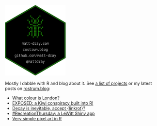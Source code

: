 <img src="https://raw.githubusercontent.com/matt-dray/stickers/master/output/business_hex.png" width=200>

Mostly I dabble with R and blog about it. See [a list of projects](https://github.com/matt-dray/projects/blob/main/README.md) or my latest posts on [rostrum.blog](https://www.rostrum.blog/):

<!-- BLOG-POST-LIST:START -->
- [What colour is London?](https://www.rostrum.blog/2021/07/23/london-colour/)
- [EXPOSED: a Kiwi conspiracy built into R!](https://www.rostrum.blog/2021/07/15/dollar-dollar/)
- [Decay is inevitable, accept {linkrot}?](https://www.rostrum.blog/2021/07/10/linkrot/)
- [#RecreationThursday: a LeWitt Shiny app](https://www.rostrum.blog/2021/07/05/recreate-lewitt/)
- [Very simple pixel art in R](https://www.rostrum.blog/2021/06/28/pixel-art/)
<!-- BLOG-POST-LIST:END -->
